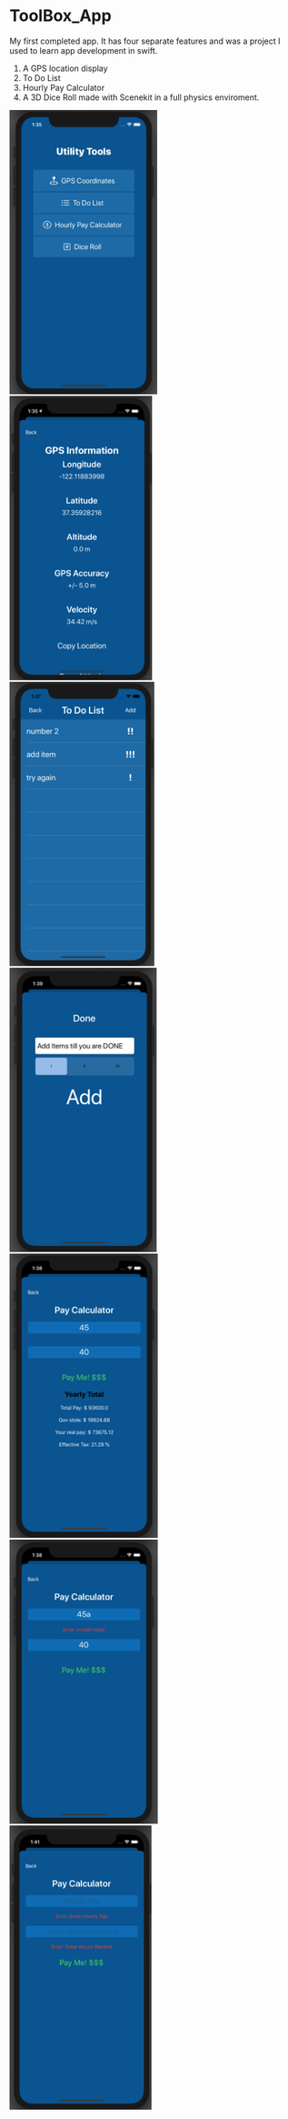 # ToolBox_App
My first completed app. It has four separate features and was a project I used to learn app development in swift.
1. A GPS location display
2. To Do List
3. Hourly Pay Calculator
4. A 3D Dice Roll made with Scenekit in a full physics enviroment.

<img src="View01.png" height = 500> <img src="View02.png" height = 500>
<img src="View03.png" height = 500><img src="View04.png" height = 500>
<img src="View05.png" height = 500><img src="View06.png" height = 500>
<img src="View07.png" height = 500>
